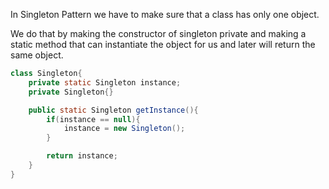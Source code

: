 In Singleton Pattern we have to make sure that a class has only one object.

We do that by making the constructor of singleton private and making a static method that can instantiate the object for us and later will return the same object.

```Java
class Singleton{
    private static Singleton instance;
    private Singleton{}

    public static Singleton getInstance(){
        if(instance == null){
            instance = new Singleton();
        }

        return instance; 
    }
}
```